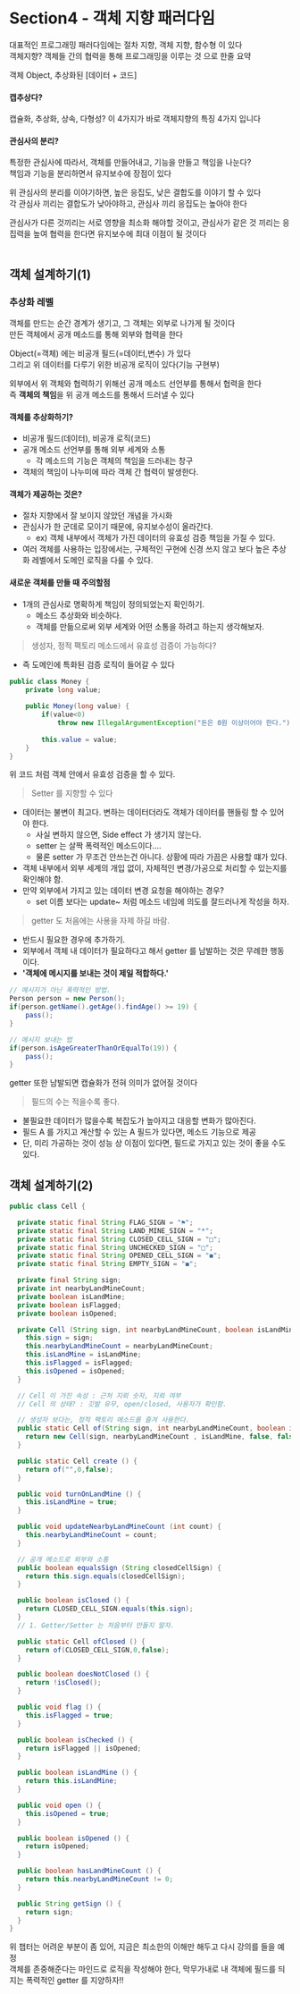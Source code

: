# Section4 - 객체 지향 패러다임
대표적인 프로그래밍 패러다임에는 절차 지향, 객체 지향, 함수형 이 있다 <br>
객체지향? 객체들 간의 협력을 통해 프로그래밍을 이루는 것 으로 한줄 요약 <br>

객체 Object, 추상화된 [데이터 + 코드] <br>

#### 캡추상다?
캡슐화, 추상화, 상속, 다형성? 이 4가지가 바로 객체지향의 특징 4가지 입니다 <br>

#### 관심사의 분리?
특정한 관심사에 따라서, 객체를 만들어내고, 기능을 만들고 책임을 나눈다? <br>
책임과 기능을 분리하면서 유지보수에 장점이 있다 <br>

위 관심사의 분리를 이야기하면, 높은 응집도, 낮은 결합도를 이야기 할 수 있다 <br>
각 관심사 끼리는 결합도가 낮아야하고, 관심사 끼리 응집도는 높아야 한다 <br>

관심사가 다른 것끼리는 서로 영향을 최소화 해야할 것이고, 관심사가 같은 것 끼리는 응집력을 높여 협력을 한다면 유지보수에 최대 이점이 될 것이다 <br><br>

## 객체 설계하기(1)
### 추상화 레벨
객체를 만드는 순간 경계가 생기고, 그 객체는 외부로 나가게 될 것이다 <br>
만든 객체에서 공개 메소드를 통해 외부와 협력을 한다 <br>

Object(=객체) 에는 비공개 필드(=데이터,변수) 가 있다 <br>
그리고 위 데이터를 다루기 위한 비공개 로직이 있다(기능 구현부) <br>

외부에서 위 객체와 협력하기 위해선 공개 메소드 선언부를 통해서 협력을 한다 <br>
즉 **객체의 책임**을 위 공개 메소드를 통해서 드러낼 수 있다 <br>

#### 객체를 추상화하기?
- 비공개 필드(데이터), 비공개 로직(코드)
- 공개 메소드 선언부를 통해 외부 세계와 소통
  - 각 메소드의 기능은 객체의 책임을 드러내는 창구
- 객체의 책임이 나누미에 따라 객체 간 협력이 발생한다.

#### 객체가 제공하는 것은?
- 절차 지향에서 잘 보이지 않았던 개념을 가시화
- 관심사가 한 군데로 모이기 때문에, 유지보수성이 올라간다.
  - ex) 객체 내부에서 객체가 가진 데이터의 유효성 검증 책임을 가질 수 있다.
- 여러 객체를 사용하는 입장에서는, 구체적인 구현에 신경 쓰지 않고 보다 높은 추상화 레벨에서 도메인 로직을 다룰 수 있다.

#### 새로운 객체를 만들 때 주의할점
- 1개의 관심사로 명확하게 책임이 정의되었는지 확인하기.
  - 메소드 추상화와 비슷하다. 
  - 객체를 만듦으로써 외부 세계와 어떤 소통을 하려고 하는지 생각해보자.


> 생성자, 정적 팩토리 메소드에서 유효성 검증이 가능하다?
- 즉 도메인에 특화된 검증 로직이 들어갈 수 있다
```java
public class Money {
	private long value;
	
	public Money(long value) {
		if(value<0)
			throw new IllegalArgumentException("돈은 0원 이상이어야 한다.");
		
		this.value = value;
    }
}
```

위 코드 처럼 객체 안에서 유효성 검증을 할 수 있다. <br>

> Setter 를 지향할 수 있다
- 데이터는 불변이 최고다. 변하는 데이터더라도 객체가 데이터를 핸들링 할 수 있어야 한다.
  - 사실 변하지 않으면, Side effect 가 생기지 않는다.
  - setter 는 살짝 폭력적인 메소드이다....
  - 물론 setter 가 무조건 안쓰는건 아니다. 상황에 따라 가끔은 사용할 떄가 있다.
- 객체 내부에서 외부 세계의 개입 없이, 자체적인 변경/가공으로 처리할 수 있는지를 확인해야 함.
- 만약 외부에서 가지고 있는 데이터 변경 요청을 해야하는 경우?
  - set 이름 보다는 update~ 처럼 메소드 네임에 의도를 잘드러나게 작성을 하자.

> getter 도 처음에는 사용을 자제 하길 바람.
- 반드시 필요한 경우에 추가하기.
- 외부에서 객체 내 데이터가 필요하다고 해서 getter 를 남발하는 것은 무례한 행동이다. 
- **'객체에 메시지를 보내는 것이 제일 적합하다.'** 
```java
// 메시지가 아닌 폭력적인 방법.
Person person = new Person();
if(person.getName().getAge().findAge() >= 19) {
	pass();
}

// 메시지 보내는 법
if(person.isAgeGreaterThanOrEqualTo(19)) {
	pass();
}
```

getter 또한 남발되면 캡슐화가 전혀 의미가 없어질 것이다 <br>

> 필드의 수는 적을수록 좋다.
- 불필요한 데이터가 많을수록 복잡도가 높아지고 대응할 변화가 많아진다.
- 필드 A 를 가지고 계산할 수 있는 A 필드가 있다면, 메소드 기능으로 제공
- 단, 미리 가공하는 것이 성능 상 이점이 있다면, 필드로 가지고 있는 것이 좋을 수도 있다.

## 객체 설계하기(2)
```java
public class Cell {

  private static final String FLAG_SIGN = "⚑";
  private static final String LAND_MINE_SIGN = "*";
  private static final String CLOSED_CELL_SIGN = "□";
  private static final String UNCHECKED_SIGN = "□";
  private static final String OPENED_CELL_SIGN = "◼️";
  private static final String EMPTY_SIGN = "◼️";

  private final String sign;
  private int nearbyLandMineCount;
  private boolean isLandMine;
  private boolean isFlagged;
  private boolean isOpened;

  private Cell (String sign, int nearbyLandMineCount, boolean isLandMine, boolean isFlagged, boolean isOpened) {
    this.sign = sign;
    this.nearbyLandMineCount = nearbyLandMineCount;
    this.isLandMine = isLandMine;
    this.isFlagged = isFlagged;
    this.isOpened = isOpened;
  }

  // Cell 이 가진 속성 : 근처 지뢰 숫자, 지뢰 여부
  // Cell 의 상태? : 깃발 유무, open/closed, 사용자가 확인함.

  // 생성자 보다는, 정적 팩토리 메소드를 즐겨 사용한다.
  public static Cell of(String sign, int nearbyLandMineCount, boolean isLandMine) {
    return new Cell(sign, nearbyLandMineCount , isLandMine, false, false);
  }

  public static Cell create () {
    return of("",0,false);
  }

  public void turnOnLandMine () {
    this.isLandMine = true;
  }

  public void updateNearbyLandMineCount (int count) {
    this.nearbyLandMineCount = count;
  }

  // 공개 메소드로 외부와 소통
  public boolean equalsSign (String closedCellSign) {
    return this.sign.equals(closedCellSign);
  }

  public boolean isClosed () {
    return CLOSED_CELL_SIGN.equals(this.sign);
  }
  // 1. Getter/Setter 는 처음부터 만들지 말자.

  public static Cell ofClosed () {
    return of(CLOSED_CELL_SIGN,0,false);
  }

  public boolean doesNotClosed () {
    return !isClosed();
  }

  public void flag () {
    this.isFlagged = true;
  }

  public boolean isChecked () {
    return isFlagged || isOpened;
  }

  public boolean isLandMine () {
    return this.isLandMine;
  }

  public void open () {
    this.isOpened = true;
  }

  public boolean isOpened () {
    return isOpened;
  }

  public boolean hasLandMineCount () {
    return this.nearbyLandMineCount != 0;
  }

  public String getSign () {
    return sign;
  }
}

```

위 챕터는 어려운 부분이 좀 있어, 지금은 최소한의 이해만 해두고 다시 강의를 들을 예정 <br>
객체를 존중해준다는 마인드로 로직을 작성해야 한다, 막무가내로 내 객체에 필드를 듸지는 폭력적인 getter 를 지양하자!!